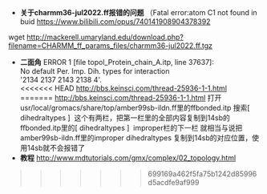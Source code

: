 
- **关于charmm36-jul2022.ff报错的问题**
（Fatal error:atom C1 not found in buid https://www.bilibili.com/opus/740141908904378392

wget http://mackerell.umaryland.edu/download.php?filename=CHARMM_ff_params_files/charmm36-jul2022.ff.tgz
- **二面角**
ERROR 1 [file topol_Protein_chain_A.itp, line 37637]:                                                                                                                                     
  No default Per. Imp. Dih. types for interaction                                                                                                                                         
  '2134  2137  2143  2138     4'.                                                                                                                                                         
<<<<<<< HEAD
http://bbs.keinsci.com/thread-25936-1-1.html 
=======
http://bbs.keinsci.com/thread-25936-1-1.html
打开usr/local/gromacs/share/top/amber99sb-ildn.ff里的ffbonded.itp 搜索[ dihedraltypes ]  这个有两栏，把第一栏里的全部内容复制到14sb的ffbonded.itp里的[ dihedraltypes ]  improper栏的下一栏 就相当与说把amber99sb-ildn.ff里的improper dihedraltypes 复制到14sb的对应位置，使用14sb就不会报错了
- **教程**
http://www.mdtutorials.com/gmx/complex/02_topology.html
>>>>>>> 699169a462f5fa75b1242d85996d5acdfe9af999
